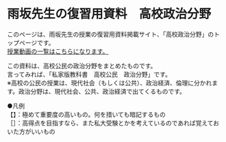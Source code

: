 # 雨坂先生の復習用資料　高校政治分野

このページは、雨坂先生の授業の復習用資料掲載サイト、「高校政治分野」のトップページです。  
[授業動画の一覧はこちらになります。](LIST.md)  

この資料は、高校公民の政治分野をまとめたものです。  
言ってみれば、「私家版教科書　高校公民　政治分野」です。  
※高校の公民の授業は、現代社会（もしくは公共）、政治経済、倫理に分かれます。政治分野は、現代社会、公共、政治経済で出てくるものです。  




●凡例  
【】：極めて重要度の高いもの。何を措いても暗記するもの  
［］：高得点を目指すなら、また私大受験とかを考えているのであれば覚えておいた方がいいもの